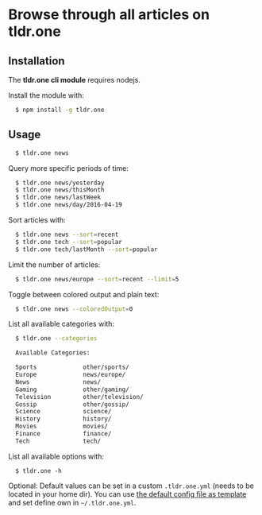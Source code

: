 # Browse through all articles on tldr.one

## Installation

The **tldr.one cli module** requires nodejs.

Install the module with:

```sh
  $ npm install -g tldr.one
```

## Usage

```sh
  $ tldr.one news
```

Query more specific periods of time:

```sh
  $ tldr.one news/yesterday
  $ tldr.one news/thisMonth
  $ tldr.one news/lastWeek
  $ tldr.one news/day/2016-04-19
```

Sort articles with:

```sh
  $ tldr.one news --sort=recent
  $ tldr.one tech --sort=popular
  $ tldr.one tech/lastMonth --sort=popular
```

Limit the number of articles:

```sh
  $ tldr.one news/europe --sort=recent --limit=5
```

Toggle between colored output and plain text:

```sh
  $ tldr.one news --coloredOutput=0
```

List all available categories with:

```sh
  $ tldr.one --categories

  Available Categories:

  Sports             other/sports/
  Europe             news/europe/
  News               news/
  Gaming             other/gaming/
  Television         other/television/
  Gossip             other/gossip/
  Science            science/
  History            history/
  Movies             movies/
  Finance            finance/
  Tech               tech/
```

List all available options with:

```
  $ tldr.one -h
```

Optional: Default values can be set in a custom `.tldr.one.yml` (needs to be located in your home dir). You can  use [the default config file as template](https://github.com/pstaender/tldr.one-cli/blob/master/src/.tldr.one.yml) and set define own in `~/.tldr.one.yml`.
